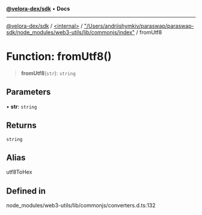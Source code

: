 [**@velora-dex/sdk**](../../../../README.md) • **Docs**

***

[@velora-dex/sdk](../../../../globals.md) / [\<internal\>](../../../README.md) / ["/Users/andriishymkiv/paraswap/paraswap-sdk/node\_modules/web3-utils/lib/commonjs/index"](../README.md) / fromUtf8

# Function: fromUtf8()

> **fromUtf8**(`str`): `string`

## Parameters

• **str**: `string`

## Returns

`string`

## Alias

utf8ToHex

## Defined in

node\_modules/web3-utils/lib/commonjs/converters.d.ts:132
